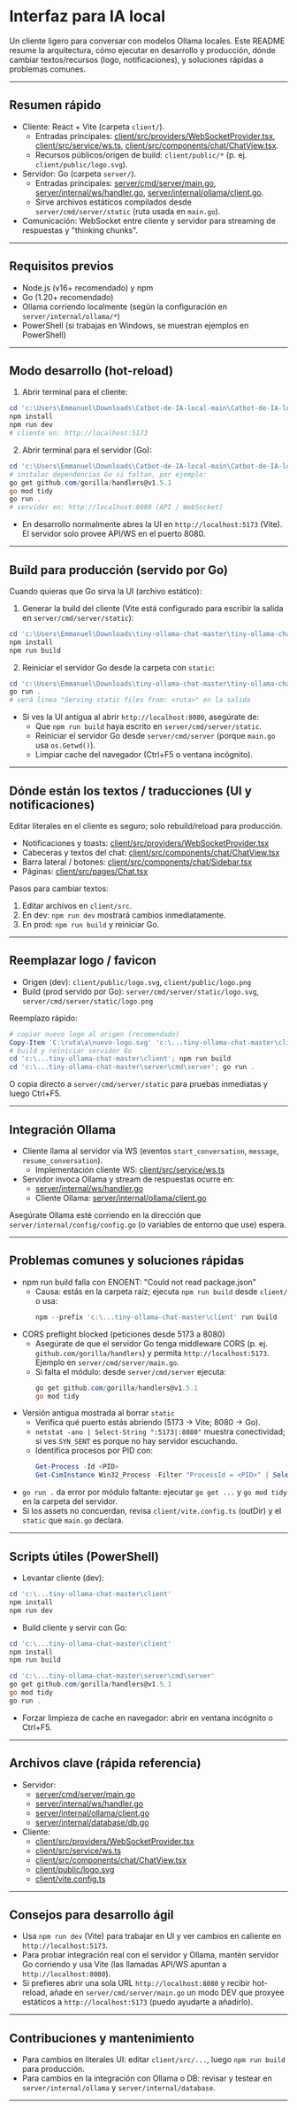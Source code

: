 # Interfaz para IA local

Un cliente ligero para conversar con modelos Ollama locales. Este README resume la arquitectura, cómo ejecutar en desarrollo y producción, dónde cambiar textos/recursos (logo, notificaciones), y soluciones rápidas a problemas comunes.

---

## Resumen rápido

- Cliente: React + Vite (carpeta `client/`).
  - Entradas principales: [client/src/providers/WebSocketProvider.tsx](client/src/providers/WebSocketProvider.tsx), [client/src/service/ws.ts](client/src/service/ws.ts), [client/src/components/chat/ChatView.tsx](client/src/components/chat/ChatView.tsx).
  - Recursos públicos/origen de build: `client/public/*` (p. ej. `client/public/logo.svg`).
- Servidor: Go (carpeta `server/`).
  - Entradas principales: [server/cmd/server/main.go](server/cmd/server/main.go), [server/internal/ws/handler.go](server/internal/ws/handler.go), [server/internal/ollama/client.go](server/internal/ollama/client.go).
  - Sirve archivos estáticos compilados desde `server/cmd/server/static` (ruta usada en `main.go`).
- Comunicación: WebSocket entre cliente y servidor para streaming de respuestas y "thinking chunks".

---

## Requisitos previos

- Node.js (v16+ recomendado) y npm
- Go (1.20+ recomendado)
- Ollama corriendo localmente (según la configuración en `server/internal/ollama/*`)
- PowerShell (si trabajas en Windows, se muestran ejemplos en PowerShell)

---

## Modo desarrollo (hot-reload)

1. Abrir terminal para el cliente:
```powershell
cd 'c:\Users\Emmanuel\Downloads\Catbot-de-IA-local-main\Catbot-de-IA-local-main\client'
npm install
npm run dev
# cliente en: http://localhost:5173
```

2. Abrir terminal para el servidor (Go):
```powershell
cd 'c:\Users\Emmanuel\Downloads\Catbot-de-IA-local-main\Catbot-de-IA-local-main\server\cmd\server'
# instalar dependencias Go si faltan, por ejemplo:
go get github.com/gorilla/handlers@v1.5.1
go mod tidy
go run .
# servidor en: http://localhost:8080 (API / WebSocket)
```

- En desarrollo normalmente abres la UI en `http://localhost:5173` (Vite). El servidor solo provee API/WS en el puerto 8080.

---

## Build para producción (servido por Go)

Cuando quieras que Go sirva la UI (archivo estático):

1. Generar la build del cliente (Vite está configurado para escribir la salida en `server/cmd/server/static`):
```powershell
cd 'c:\Users\Emmanuel\Downloads\tiny-ollama-chat-master\tiny-ollama-chat-master\client'
npm install
npm run build
```

2. Reiniciar el servidor Go desde la carpeta con `static`:
```powershell
cd 'c:\Users\Emmanuel\Downloads\tiny-ollama-chat-master\tiny-ollama-chat-master\server\cmd\server'
go run .
# verá linea "Serving static files from: <ruta>" en la salida
```

- Si ves la UI antigua al abrir `http://localhost:8080`, asegúrate de:
  - Que `npm run build` haya escrito en `server/cmd/server/static`.
  - Reiniciar el servidor Go desde `server/cmd/server` (porque `main.go` usa `os.Getwd()`).
  - Limpiar cache del navegador (Ctrl+F5 o ventana incógnito).

---

## Dónde están los textos / traducciones (UI y notificaciones)

Editar literales en el cliente es seguro; solo rebuild/reload para producción.

- Notificaciones y toasts: [client/src/providers/WebSocketProvider.tsx](client/src/providers/WebSocketProvider.tsx)
- Cabeceras y textos del chat: [client/src/components/chat/ChatView.tsx](client/src/components/chat/ChatView.tsx)
- Barra lateral / botones: [client/src/components/chat/Sidebar.tsx](client/src/components/chat/Sidebar.tsx)
- Páginas: [client/src/pages/Chat.tsx](client/src/pages/Chat.tsx)

Pasos para cambiar textos:
1. Editar archivos en `client/src`.
2. En dev: `npm run dev` mostrará cambios inmediatamente.
3. En prod: `npm run build` y reiniciar Go.

---

## Reemplazar logo / favicon

- Origen (dev): `client/public/logo.svg`, `client/public/logo.png`
- Build (prod servido por Go): `server/cmd/server/static/logo.svg`, `server/cmd/server/static/logo.png`

Reemplazo rápido:
```powershell
# copiar nuevo logo al origen (recomendado)
Copy-Item 'C:\ruta\a\nuevo-logo.svg' 'c:\...tiny-ollama-chat-master\client\public\logo.svg' -Force
# build y reiniciar servidor Go
cd 'c:\...tiny-ollama-chat-master\client'; npm run build
cd 'c:\...tiny-ollama-chat-master\server\cmd\server'; go run .
```

O copia directo a `server/cmd/server/static` para pruebas inmediatas y luego Ctrl+F5.

---

## Integración Ollama

- Cliente llama al servidor vía WS (eventos `start_conversation`, `message`, `resume_conversation`).
  - Implementación cliente WS: [client/src/service/ws.ts](client/src/service/ws.ts)
- Servidor invoca Ollama y stream de respuestas ocurre en:
  - [server/internal/ws/handler.go](server/internal/ws/handler.go)
  - Cliente Ollama: [server/internal/ollama/client.go](server/internal/ollama/client.go)

Asegúrate Ollama esté corriendo en la dirección que `server/internal/config/config.go` (o variables de entorno que use) espera.

---

## Problemas comunes y soluciones rápidas

- npm run build falla con ENOENT: "Could not read package.json"
  - Causa: estás en la carpeta raíz; ejecuta `npm run build` desde `client/` o usa:
    ```powershell
    npm --prefix 'c:\...tiny-ollama-chat-master\client' run build
    ```
- CORS preflight blocked (peticiones desde 5173 a 8080)
  - Asegúrate de que el servidor Go tenga middleware CORS (p. ej. `github.com/gorilla/handlers`) y permita `http://localhost:5173`. Ejemplo en `server/cmd/server/main.go`.
  - Si falta el módulo: desde `server/cmd/server` ejecuta:
    ```powershell
    go get github.com/gorilla/handlers@v1.5.1
    go mod tidy
    ```
- Versión antigua mostrada al borrar `static`
  - Verifica qué puerto estás abriendo (5173 → Vite; 8080 → Go).
  - `netstat -ano | Select-String ":5173|:8080"` muestra conectividad; si ves `SYN_SENT` es porque no hay servidor escuchando.
  - Identifica procesos por PID con:
    ```powershell
    Get-Process -Id <PID>
    Get-CimInstance Win32_Process -Filter "ProcessId = <PID>" | Select CommandLine
    ```
- `go run .` da error por módulo faltante: ejecutar `go get ...` y `go mod tidy` en la carpeta del servidor.
- Si los assets no concuerdan, revisa `client/vite.config.ts` (outDir) y el `static` que `main.go` declara.

---

## Scripts útiles (PowerShell)

- Levantar cliente (dev):
```powershell
cd 'c:\...tiny-ollama-chat-master\client'
npm install
npm run dev
```

- Build cliente y servir con Go:
```powershell
cd 'c:\...tiny-ollama-chat-master\client'
npm install
npm run build

cd 'c:\...tiny-ollama-chat-master\server\cmd\server'
go get github.com/gorilla/handlers@v1.5.1
go mod tidy
go run .
```

- Forzar limpieza de cache en navegador: abrir en ventana incógnito o Ctrl+F5.

---

## Archivos clave (rápida referencia)

- Servidor:
  - [server/cmd/server/main.go](server/cmd/server/main.go)
  - [server/internal/ws/handler.go](server/internal/ws/handler.go)
  - [server/internal/ollama/client.go](server/internal/ollama/client.go)
  - [server/internal/database/db.go](server/internal/database/db.go)
- Cliente:
  - [client/src/providers/WebSocketProvider.tsx](client/src/providers/WebSocketProvider.tsx)
  - [client/src/service/ws.ts](client/src/service/ws.ts)
  - [client/src/components/chat/ChatView.tsx](client/src/components/chat/ChatView.tsx)
  - [client/public/logo.svg](client/public/logo.svg)
  - [client/vite.config.ts](client/vite.config.ts)

---

## Consejos para desarrollo ágil

- Usa `npm run dev` (Vite) para trabajar en UI y ver cambios en caliente en `http://localhost:5173`.
- Para probar integración real con el servidor y Ollama, mantén servidor Go corriendo y usa Vite (las llamadas API/WS apuntan a `http://localhost:8080`).
- Si prefieres abrir una sola URL `http://localhost:8080` y recibir hot-reload, añade en `server/cmd/server/main.go` un modo DEV que proxyee estáticos a `http://localhost:5173` (puedo ayudarte a añadirlo).

---

## Contribuciones y mantenimiento

- Para cambios en literales UI: editar `client/src/...`, luego `npm run build` para producción.
- Para cambios en la integración con Ollama o DB: revisar y testear en `server/internal/ollama` y `server/internal/database`.

---
